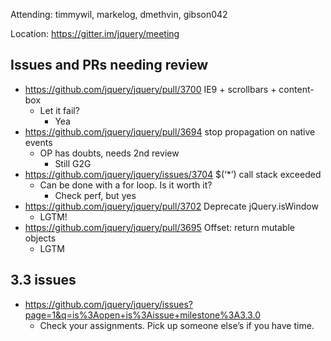 Attending: timmywil, markelog, dmethvin, gibson042
 
Location: https://gitter.im/jquery/meeting
 
## Issues and PRs needing review
* https://github.com/jquery/jquery/pull/3700 IE9 + scrollbars + content-box
  - Let it fail?
    * Yea
* https://github.com/jquery/jquery/pull/3694 stop propagation on native events
  - OP has doubts, needs 2nd review
    * Still G2G
* https://github.com/jquery/jquery/issues/3704 $(‘*’) call stack exceeded
  - Can be done with a for loop. Is it worth it?
    * Check perf, but yes
* https://github.com/jquery/jquery/pull/3702 Deprecate jQuery.isWindow
  - LGTM!
* https://github.com/jquery/jquery/pull/3695 Offset: return mutable objects
  - LGTM

## 3.3 issues 
* https://github.com/jquery/jquery/issues?page=1&q=is%3Aopen+is%3Aissue+milestone%3A3.3.0 
  - Check your assignments. Pick up someone else’s if you have time.
